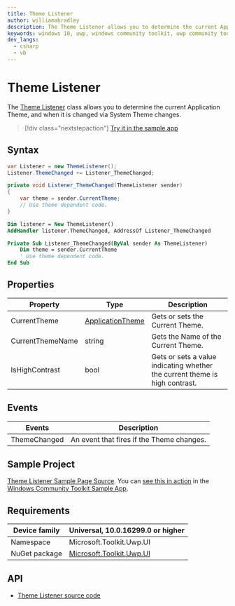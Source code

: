 ```yaml
---
title: Theme Listener
author: williamabradley
description: The Theme Listener allows you to determine the current Application Theme, and when it is changed via System Theme changes.
keywords: windows 10, uwp, windows community toolkit, uwp community toolkit, uwp toolkit, theme listener, themeing, themes, system theme, helpers
dev_langs:
  - csharp
  - vb
---
```


# Theme Listener

The [Theme Listener](/dotnet/api/microsoft.toolkit.uwp.ui.helpers.themelistener) class allows you to determine the current Application Theme, and when it is changed via System Theme changes.

> [!div class="nextstepaction"]
> [Try it in the sample app](uwpct://Helpers?sample=ThemeListener)

## Syntax

```csharp
var Listener = new ThemeListener();
Listener.ThemeChanged += Listener_ThemeChanged;

private void Listener_ThemeChanged(ThemeListener sender)
{
    var theme = sender.CurrentTheme;
    // Use theme dependent code.
}
```

```vb
Dim listener = New ThemeListener()
AddHandler listener.ThemeChanged, AddressOf Listener_ThemeChanged

Private Sub Listener_ThemeChanged(ByVal sender As ThemeListener)
    Dim theme = sender.CurrentTheme
    ' Use theme dependent code.
End Sub
```

## Properties

| Property | Type | Description |
| -- | -- | -- |
| CurrentTheme | [ApplicationTheme](/uwp/api/Windows.UI.Xaml.ApplicationTheme) | Gets or sets the Current Theme. |
| CurrentThemeName | string | Gets the Name of the Current Theme. |
| IsHighContrast | bool | Gets or sets a value indicating whether the current theme is high contrast. |

## Events

| Events | Description |
| -- | -- |
| ThemeChanged | An event that fires if the Theme changes. |

## Sample Project

[Theme Listener Sample Page Source](https://github.com/windows-toolkit/WindowsCommunityToolkit/blob/rel/7.1.0/Microsoft.Toolkit.Uwp.SampleApp/SamplePages/ThemeListener/ThemeListenerPage.xaml.cs). You can [see this in action](uwpct://Helpers?sample=ThemeListener) in the [Windows Community Toolkit Sample App](https://aka.ms/windowstoolkitapp).

## Requirements

| Device family | Universal, 10.0.16299.0 or higher |
| --- | --- |
| Namespace | Microsoft.Toolkit.Uwp.UI |
| NuGet package | [Microsoft.Toolkit.Uwp.UI](https://www.nuget.org/packages/Microsoft.Toolkit.Uwp.UI/)  |

## API

* [Theme Listener source code](https://github.com/windows-toolkit/WindowsCommunityToolkit/tree/rel/7.1.0/Microsoft.Toolkit.Uwp.UI/Helpers/ThemeListener.cs)
